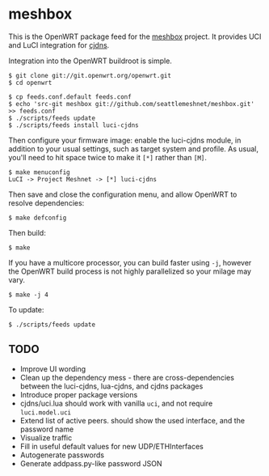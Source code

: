 meshbox
=======

This is the OpenWRT package feed for the [meshbox][meshbox] project. It provides UCI and LuCI integration for [cjdns][cjdns].

[meshbox]: http://fund.meshwith.me
[cjdns]: https://github.com/cjdelisle/cjdns

Integration into the OpenWRT buildroot is simple.

    $ git clone git://git.openwrt.org/openwrt.git
    $ cd openwrt

    $ cp feeds.conf.default feeds.conf
    $ echo 'src-git meshbox git://github.com/seattlemeshnet/meshbox.git' >> feeds.conf
    $ ./scripts/feeds update
    $ ./scripts/feeds install luci-cjdns

Then configure your firmware image: enable the luci-cjdns module, in addition to your usual settings, such as target system and profile. As usual, you'll need to hit space twice to make it `[*]` rather than `[M]`.

    $ make menuconfig
    LuCI -> Project Meshnet -> [*] luci-cjdns

Then save and close the configuration menu, and allow OpenWRT to resolve dependencies:

    $ make defconfig

Then build:

    $ make

If you have a multicore processor, you can build faster using `-j`, however the OpenWRT build process is not highly parallelized so your milage may vary.

    $ make -j 4

To update:

    $ ./scripts/feeds update


TODO
----

* Improve UI wording
* Clean up the dependency mess - there are cross-dependencies between
  the luci-cjdns, lua-cjdns, and cjdns packages
* Introduce proper package versions
* cjdns/uci.lua should work with vanilla `uci`, and not require `luci.model.uci`
* Extend list of active peers. should show the used interface, and the password name
* Visualize traffic
* Fill in useful default values for new UDP/ETHInterfaces
* Autogenerate passwords
* Generate addpass.py-like password JSON

